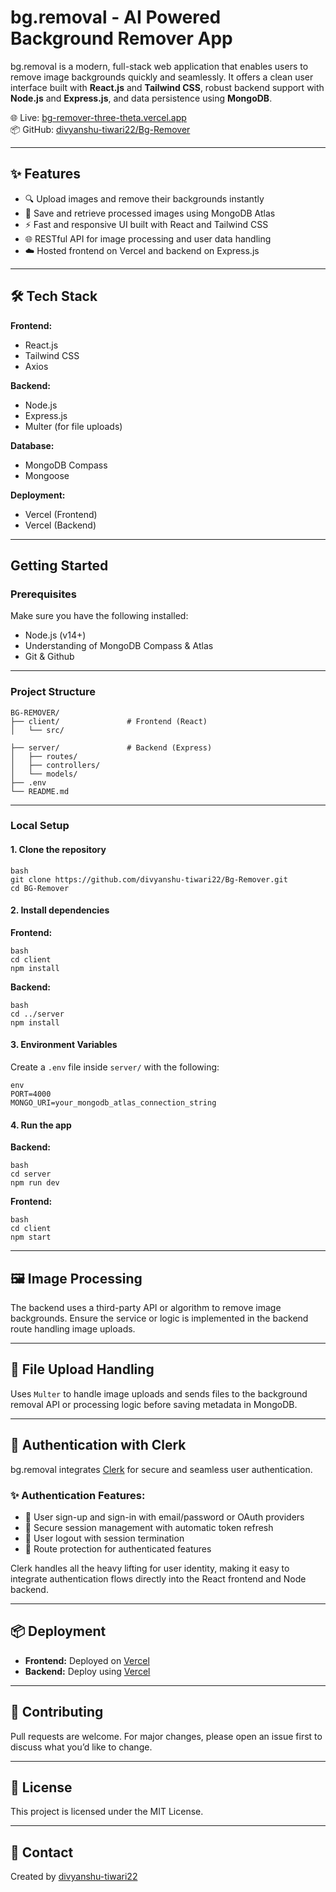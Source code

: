 # bg.removal - AI Powered Background Remover App

bg.removal is a modern, full-stack web application that enables users to remove image backgrounds quickly and seamlessly. It offers a clean user interface built with **React.js** and **Tailwind CSS**, robust backend support with **Node.js** and **Express.js**, and data persistence using **MongoDB**.

🌐 Live: [bg-remover-three-theta.vercel.app](https://bg-remover-three-theta.vercel.app/)  
📦 GitHub: [divyanshu-tiwari22/Bg-Remover](https://github.com/divyanshu-tiwari22/Bg-Remover)

---

## ✨ Features

- 🔍 Upload images and remove their backgrounds instantly
- 💾 Save and retrieve processed images using MongoDB Atlas
- ⚡ Fast and responsive UI built with React and Tailwind CSS
- 🌐 RESTful API for image processing and user data handling
- ☁️ Hosted frontend on Vercel and backend on Express.js

---

## 🛠️ Tech Stack

**Frontend:**
- React.js
- Tailwind CSS
- Axios

**Backend:**
- Node.js
- Express.js
- Multer (for file uploads)

**Database:**
- MongoDB Compass
- Mongoose

**Deployment:**
- Vercel (Frontend)
- Vercel (Backend)

---

## Getting Started

### Prerequisites

Make sure you have the following installed:

- Node.js (v14+)
- Understanding of MongoDB Compass & Atlas
- Git & Github

---

### Project Structure

```
BG-REMOVER/
├── client/               # Frontend (React)
│   └── src/

├── server/               # Backend (Express)
│   ├── routes/
│   ├── controllers/
│   └── models/
├── .env
└── README.md
```

---

###  Local Setup

#### 1. Clone the repository

```
bash
git clone https://github.com/divyanshu-tiwari22/Bg-Remover.git
cd BG-Remover
```

#### 2. Install dependencies

**Frontend:**

```
bash
cd client
npm install
```

**Backend:**

```
bash
cd ../server
npm install
```

#### 3. Environment Variables

Create a `.env` file inside `server/` with the following:

```
env
PORT=4000
MONGO_URI=your_mongodb_atlas_connection_string
```

#### 4. Run the app

**Backend:**

```
bash
cd server
npm run dev
```

**Frontend:**

```
bash
cd client
npm start
```

---

## 🖼️ Image Processing

The backend uses a third-party API or algorithm to remove image backgrounds. Ensure the service or logic is implemented in the backend route handling image uploads.

---

## 📁 File Upload Handling

Uses `Multer` to handle image uploads and sends files to the background removal API or processing logic before saving metadata in MongoDB.

---

## 🔐 Authentication with Clerk

bg.removal integrates [Clerk](https://clerk.com) for secure and seamless user authentication.

### ✨ Authentication Features:
- 👤 User sign-up and sign-in with email/password or OAuth providers
- 🔐 Secure session management with automatic token refresh
- 🚪 User logout with session termination
- 🧭 Route protection for authenticated features

Clerk handles all the heavy lifting for user identity, making it easy to integrate authentication flows directly into the React frontend and Node backend.

---

## 📦 Deployment

- **Frontend:** Deployed on [Vercel](https://vercel.com/)
- **Backend:** Deploy using [Vercel](https://vercel.com/)

---

## 🙌 Contributing

Pull requests are welcome. For major changes, please open an issue first to discuss what you’d like to change.

---

## 📄 License

This project is licensed under the MIT License.

---

## 📧 Contact

Created by [divyanshu-tiwari22](https://github.com/divyanshu-tiwari22)